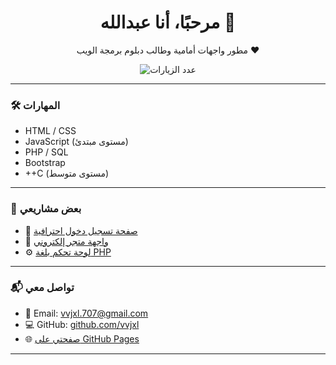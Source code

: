 <h1 align="center">مرحبًا، أنا عبدالله 👋</h1>

<p align="center">مطور واجهات أمامية وطالب دبلوم برمجة الويب ❤️</p>

<p align="center">
  <img src="https://visitor-badge.laobi.icu/badge?page_id=vvjxl.vvjxl" alt="عدد الزيارات" />
</p>

---

### 🛠 المهارات

- HTML / CSS
- JavaScript (مستوى مبتدئ)
- PHP / SQL
- Bootstrap
- ++C (مستوى متوسط)

---

### 📁 بعض مشاريعي

- 🔐 [صفحة تسجيل دخول احترافية](https://vvjxl.github.io/portfolio/login.html)
- 🛒 [واجهة متجر إلكتروني](https://vvjxl.github.io/portfolio/store.html)
- ⚙️ [لوحة تحكم بلغة PHP](https://vvjxl.github.io/portfolio/dashboard.php)

---

### 📬 تواصل معي

- 📧 Email: [vvjxl.707@gmail.com](mailto:vvjxl.707@gmail.com)
- 💻 GitHub: [github.com/vvjxl](https://github.com/vvjxl)
- 🌐 [صفحتي على GitHub Pages](https://vvjxl.github.io/portfolio/)

---
